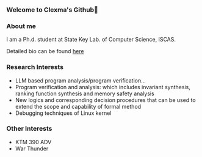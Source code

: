 ### Welcome to Clexma's Github👋

### About me

I am a Ph.d. student at State Key Lab. of Computer Science, ISCAS.

Detailed bio can be found [here](https://versys.ios.ac.cn/members/xie-li/)

### Research Interests
- LLM based program analysis/program verification...
- Program verification and analysis: which includes invariant synthesis, ranking function synthesis and memory safety analysis
- New logics and corresponding decision procedures that can be used to extend the scope and capability of formal method
- Debugging  techniques of Linux kernel

### Other Interests
- KTM 390 ADV 
- War Thunder
